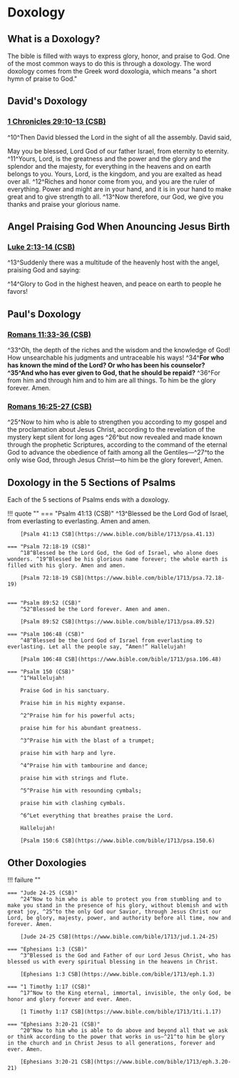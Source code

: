 # Doxology

## What is a Doxology?
The bible is filled with ways to express glory, honor, and praise to God. One of the most common ways to do this is through a doxology. The word doxology comes from the Greek word doxologia, which means "a short hymn of praise to God."

## David's Doxology
### [1 Chronicles 29:10-13 (CSB)](https://www.bible.com/bible/1713/1ch.29.10-13)
^10^Then David blessed the Lord in the sight of all the assembly. David said,

May you be blessed, Lord God of our father Israel, from eternity to eternity. ^11^Yours, Lord, is the greatness and the power and the glory and the splendor and the majesty, for everything in the heavens and on earth belongs to you. Yours, Lord, is the kingdom, and you are exalted as head over all. ^12^Riches and honor come from you, and you are the ruler of everything. Power and might are in your hand, and it is in your hand to make great and to give strength to all. ^13^Now therefore, our God, we give you thanks and praise your glorious name.


## Angel Praising God When Anouncing Jesus Birth
### [Luke 2:13-14 (CSB)](https://www.bible.com/bible/1713/luk.2.13-14)
^13^Suddenly there was a multitude of the heavenly host with the angel, praising God and saying:

^14^Glory to God in the highest heaven, and peace on earth to people he favors!


## Paul's Doxology
### [Romans 11:33-36 (CSB)](https://www.bible.com/bible/1713/rom.11.33-36)
^33^Oh, the depth of the riches and the wisdom and the knowledge of God! How unsearchable his judgments and untraceable his ways! ^34^**For who has known the mind of the Lord? Or who has been his counselor? ^35^And who has ever given to God, that he should be repaid?** ^36^For from him and through him and to him are all things. To him be the glory forever. Amen.

### [Romans 16:25-27 (CSB)](https://www.bible.com/bible/1713/rom.16.25-27)
^25^Now to him who is able to strengthen you according to my gospel and the proclamation about Jesus Christ, according to the revelation of the mystery kept silent for long ages ^26^but now revealed and made known through the prophetic Scriptures, according to the command of the eternal God to advance the obedience of faith among all the Gentiles—^27^to the only wise God, through Jesus Christ—to him be the glory forever!, Amen.

## Doxology in the 5 Sections of Psalms
Each of the 5 sections of Psalms ends with a doxology.

!!! quote ""
    === "Psalm 41:13 (CSB)"
        ^13^Blessed be the Lord God of Israel, from everlasting to everlasting. Amen and amen.

        [Psalm 41:13 CSB](https://www.bible.com/bible/1713/psa.41.13)

    === "Psalm 72:18-19 (CSB)"
        ^18^Blessed be the Lord God, the God of Israel, who alone does wonders. ^19^Blessed be his glorious name forever; the whole earth is filled with his glory. Amen and amen.

        [Psalm 72:18-19 CSB](https://www.bible.com/bible/1713/psa.72.18-19)


    === "Psalm 89:52 (CSB)"
        ^52^Blessed be the Lord forever. Amen and amen.

        [Psalm 89:52 CSB](https://www.bible.com/bible/1713/psa.89.52)

    === "Psalm 106:48 (CSB)"
        ^48^Blessed be the Lord God of Israel from everlasting to everlasting. Let all the people say, “Amen!” Hallelujah!

        [Psalm 106:48 CSB](https://www.bible.com/bible/1713/psa.106.48)

    === "Psalm 150 (CSB)"
        ^1^Hallelujah!

        Praise God in his sanctuary.

        Praise him in his mighty expanse.

        ^2^Praise him for his powerful acts;

        praise him for his abundant greatness.

        ^3^Praise him with the blast of a trumpet;

        praise him with harp and lyre.

        ^4^Praise him with tambourine and dance;

        praise him with strings and flute.

        ^5^Praise him with resounding cymbals;

        praise him with clashing cymbals.

        ^6^Let everything that breathes praise the Lord.

        Hallelujah!

        [Psalm 150:6 CSB](https://www.bible.com/bible/1713/psa.150.6)

## Other Doxologies
!!! failure ""

    === "Jude 24-25 (CSB)"
        ^24^Now to him who is able to protect you from stumbling and to make you stand in the presence of his glory, without blemish and with great joy, ^25^to the only God our Savior, through Jesus Christ our Lord, be glory, majesty, power, and authority before all time, now and forever. Amen.

        [Jude 24-25 CSB](https://www.bible.com/bible/1713/jud.1.24-25)

    === "Ephesians 1:3 (CSB)"
        ^3^Blessed is the God and Father of our Lord Jesus Christ, who has blessed us with every spiritual blessing in the heavens in Christ.

        [Ephesians 1:3 CSB](https://www.bible.com/bible/1713/eph.1.3)

    === "1 Timothy 1:17 (CSB)"
        ^17^Now to the King eternal, immortal, invisible, the only God, be honor and glory forever and ever. Amen.

        [1 Timothy 1:17 CSB](https://www.bible.com/bible/1713/1ti.1.17)

    === "Ephesians 3:20-21 (CSB)"
        ^20^Now to him who is able to do above and beyond all that we ask or think according to the power that works in us—^21^to him be glory in the church and in Christ Jesus to all generations, forever and ever. Amen.

        [Ephesians 3:20-21 CSB](https://www.bible.com/bible/1713/eph.3.20-21)
